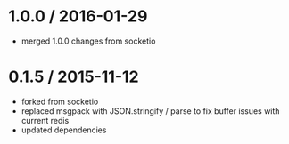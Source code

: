 1.0.0 / 2016-01-29
==================
  * merged 1.0.0 changes from socketio

0.1.5 / 2015-11-12
==================

  * forked from socketio
  * replaced msgpack with JSON.stringify / parse to fix buffer issues with current redis
  * updated dependencies

